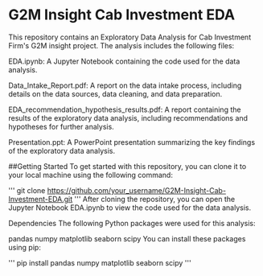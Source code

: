 # G2M Insight Cab Investment EDA
This repository contains an Exploratory Data Analysis for Cab Investment Firm's G2M insight project. The analysis includes the following files:

EDA.ipynb: A Jupyter Notebook containing the code used for the data analysis.

Data_Intake_Report.pdf: A report on the data intake process, including details on the data sources, data cleaning, and data preparation.

EDA_recommendation_hypothesis_results.pdf: A report containing the results of the exploratory data analysis, including recommendations and hypotheses for further analysis.

Presentation.ppt: A PowerPoint presentation summarizing the key findings of the exploratory data analysis.

##Getting Started
To get started with this repository, you can clone it to your local machine using the following command:


'''
git clone https://github.com/your_username/G2M-Insight-Cab-Investment-EDA.git
'''
After cloning the repository, you can open the Jupyter Notebook EDA.ipynb to view the code used for the data analysis.

Dependencies
The following Python packages were used for this analysis:

pandas
numpy
matplotlib
seaborn
scipy
You can install these packages using pip:

'''
pip install pandas numpy matplotlib seaborn scipy
'''
